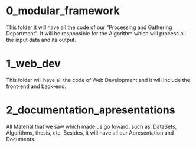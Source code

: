 # 0_modular_framework
This folder it will have all the code of our "Processing and Gathering Department".
It will be responsible for the Algorithm which will process all the input data and its output.

# 1_web_dev
This folder will have all the code of Web Development and it will include the front-end and back-end.

# 2_documentation_apresentations
All Material that we saw which made us go foward, such as, DataSets, Algorithms, thesis, etc.
Besides, it will have all our Apresentation and Documents.
